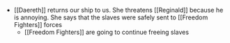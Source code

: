 - [[Daereth]]  returns our ship to us. She threatens [[Reginald]]  because he is annoying. She says that the slaves were safely sent to [[Freedom Fighters]]  forces
    - [[Freedom Fighters]]  are going to continue freeing slaves
